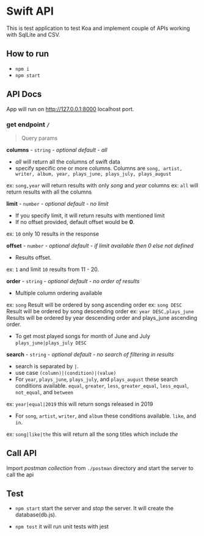 # Swift API

This is test application to test Koa and implement couple of APIs working with SqlLite and CSV.

## How to run

* `npm i` 
* `npm start`

## API Docs

App will run on http://127.0.0.1:8000 localhost port.

### get endpoint `/`

> Query params

**columns** - `string` - *optional*
*default - all*

- *all* will return all the columns of swift data
- specify specific one or more columns. Columns are `song, artist, writer, album, year, plays_june, plays_july, plays_august`

ex: `song,year` will return results with only *song* and *year* columns
ex: `all` will return results with all the columns

**limit** - `number` - *optional*
*default - no limit*

- If you specify limit, it will return results with mentioned limit
- If no offset provided, default offset would be **0**.

ex: `10` only 10 results in the response

**offset** - `number` - *optional*
*default - if limit available then 0 else not defined*

- Results offset.

ex: `1` and limit `10` results from 11 - 20.

**order** - `string` - *optional*
*default - no order of results*

- Multiple column ordering available

ex: `song` Result will be ordered by song ascending order
ex: `song DESC` Result will be ordered by song descending order
ex: `year DESC,plays_june` Results will be ordered by year descending order and plays_june ascending order.

- To get most played songs for month of June and July `plays_june|plays_july DESC`

**search** - `string` - *optional*
*default - no search of filtering in results*

- search is separated by `|`.
- use case `(column)|(condition)|(value)`
- For `year`, `plays_june`, `plays_july`, and `plays_august` these search conditions available. `equal`, `greater`, `less`, `greater_equal`, `less_equal`, `not_equal`, and `between`

ex: `year|equal|2019` this will return songs released in 2019

- For `song`, `artist`, `writer`, and `album` these conditions available. `like`, and `in`.

ex: `song|like|the` this will return all the song titles which include *the*

## Call API

Import *postman collection* from `./postman` directory and start the server to call the api

## Test

- `npm start` start the server and *stop* the server. It will create the database(db.js).

- `npm test` it will run unit tests with jest